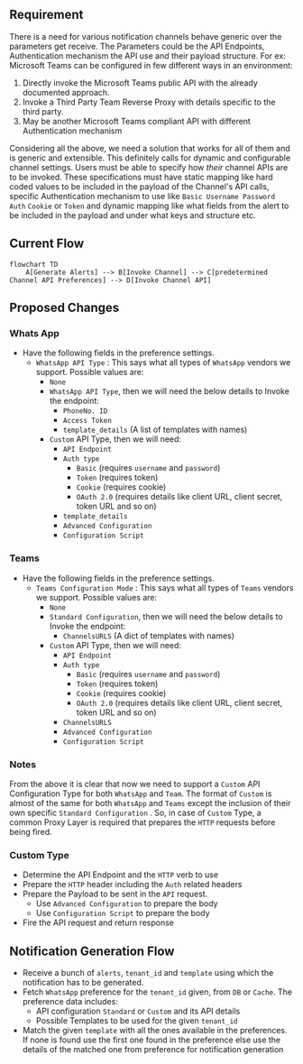 
## Requirement

There is a need for various notification channels behave generic over the parameters get receive. The Parameters could be the API Endpoints, Authentication mechanism the API use and their payload structure. For ex: Microsoft Teams can be configured in few different ways in an environment:
1. Directly invoke the Microsoft Teams public API with the already documented approach.
2. Invoke a Third Party Team Reverse Proxy with details specific to the third party.
3. May be another Microsoft Teams compliant API with different Authentication mechanism

Considering all the above, we need a solution that works for all of them and is generic and extensible. This definitely calls for dynamic and configurable channel settings. Users must be able to specify how *their* channel APIs are to be invoked. These specifications must have static mapping like hard coded values to be included in the payload of the Channel's API calls, specific Authentication mechanism to use like `Basic Username Password Auth` `Cookie` or `Token`  and dynamic mapping like what fields from the alert to be included in the payload and under what keys and structure etc.


## Current Flow

```mermaid
flowchart TD
	A[Generate Alerts] --> B[Invoke Channel] --> C[predetermined Channel API Preferences] --> D[Invoke Channel API]
```


## Proposed Changes

### Whats App
- Have the following fields in the preference settings.
	-  `WhatsApp API Type` : This says what all types of `WhatsApp` vendors we support. Possible values are:
		- `None`
		-  `WhatsApp API Type`, then we will need the below details to Invoke the endpoint:
			- `PhoneNo. ID`
			- `Access Token`
			- `template_details` (A list of templates with names)
		- `Custom` API Type, then we will need:
			- `API Endpoint`
			- `Auth type`
				- `Basic` (requires `username` and `password`)
				- `Token` (requires token)
				- `Cookie` (requires cookie)
				- `OAuth 2.0` (requires details like client URL, client secret,  token URL and so on)
			- `template_details`
			- `Advanced Configuration`
			- `Configuration Script`
### Teams
- Have the following fields in the preference settings.
	-  `Teams Configuration Mode` : This says what all types of `Teams` vendors we support. Possible values are:
		- `None`
		-  `Standard Configuration`, then we will need the below details to Invoke the endpoint:
			- `ChannelsURLS` (A dict of templates with names)
		- `Custom` API Type, then we will need:
			- `API Endpoint`
			- `Auth type`
				- `Basic` (requires `username` and `password`)
				- `Token` (requires token)
				- `Cookie` (requires cookie)
				- `OAuth 2.0` (requires details like client URL, client secret,  token URL and so on)
			- `ChannelsURLS`
			- `Advanced Configuration`
			- `Configuration Script`

### Notes
From the above it is clear that now we need to support a `Custom` API Configuration Type for both `WhatsApp` and `Team`. The format of `Custom` is almost of the same for both `WhatsApp` and  `Teams` except the inclusion of their own specific `Standard Configuration` . So, in case of `Custom` Type, a common Proxy Layer is required that prepares the `HTTP` requests before being fired. 

### Custom Type

- Determine the API Endpoint and the `HTTP` verb to use
- Prepare the `HTTP` header including the `Auth` related headers
- Prepare the Payload to be sent in the `API`  request.
	- Use `Advanced Configuration`  to prepare the body
	- Use `Configuration Script` to prepare the body
- Fire the API request and return response

## Notification Generation Flow

- Receive a bunch of `alerts`, `tenant_id` and `template` using which the notification has to be generated.
- Fetch `WhatsApp` preference for the `tenant_id` given, from `DB` or `Cache`. The preference data includes:
	- API configuration `Standard` or `Custom` and its API details
	- Possible Templates to be used for the given `tenant_id`
- Match the given `template`  with all the ones available in the preferences. If none is found use the first one found in the preference else use the details of the matched one from preference for notification generation